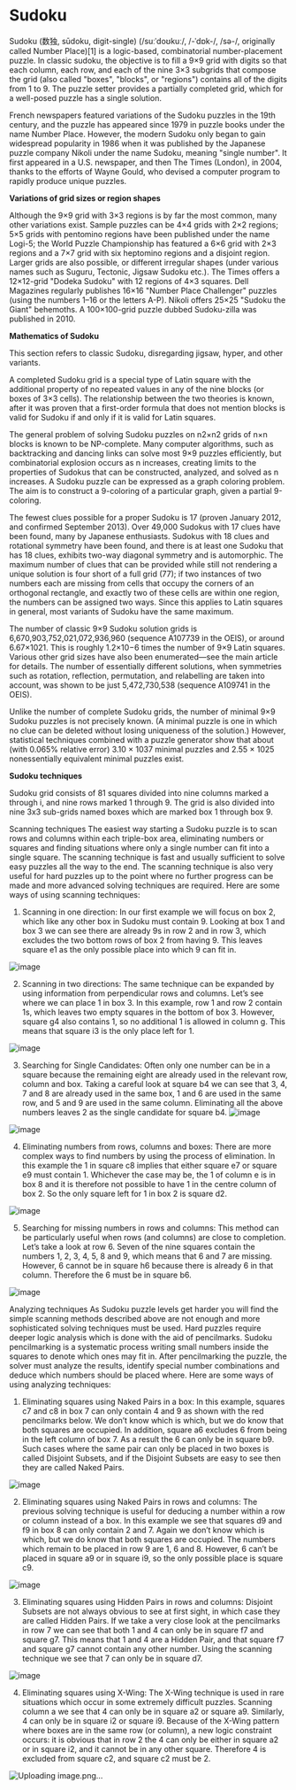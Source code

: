 # Sudoku

Sudoku (数独, sūdoku, digit-single) (/suːˈdoʊkuː/, /-ˈdɒk-/, /sə-/, originally called Number Place)[1] is a logic-based, combinatorial number-placement puzzle. In classic sudoku, the objective is to fill a 9×9 grid with digits so that each column, each row, and each of the nine 3×3 subgrids that compose the grid (also called "boxes", "blocks", or "regions") contains all of the digits from 1 to 9. The puzzle setter provides a partially completed grid, which for a well-posed puzzle has a single solution.

French newspapers featured variations of the Sudoku puzzles in the 19th century, and the puzzle has appeared since 1979 in puzzle books under the name Number Place. However, the modern Sudoku only began to gain widespread popularity in 1986 when it was published by the Japanese puzzle company Nikoli under the name Sudoku, meaning "single number". It first appeared in a U.S. newspaper, and then The Times (London), in 2004, thanks to the efforts of Wayne Gould, who devised a computer program to rapidly produce unique puzzles.

**Variations of grid sizes or region shapes**

Although the 9×9 grid with 3×3 regions is by far the most common, many other variations exist. Sample puzzles can be 4×4 grids with 2×2 regions; 5×5 grids with pentomino regions have been published under the name Logi-5; the World Puzzle Championship has featured a 6×6 grid with 2×3 regions and a 7×7 grid with six heptomino regions and a disjoint region. Larger grids are also possible, or different irregular shapes (under various names such as Suguru, Tectonic, Jigsaw Sudoku etc.). The Times offers a 12×12-grid "Dodeka Sudoku" with 12 regions of 4×3 squares. Dell Magazines regularly publishes 16×16 "Number Place Challenger" puzzles (using the numbers 1–16 or the letters A-P). Nikoli offers 25×25 "Sudoku the Giant" behemoths. A 100×100-grid puzzle dubbed Sudoku-zilla was published in 2010.

**Mathematics of Sudoku**

This section refers to classic Sudoku, disregarding jigsaw, hyper, and other variants.

A completed Sudoku grid is a special type of Latin square with the additional property of no repeated values in any of the nine blocks (or boxes of 3×3 cells). The relationship between the two theories is known, after it was proven that a first-order formula that does not mention blocks is valid for Sudoku if and only if it is valid for Latin squares.

The general problem of solving Sudoku puzzles on n2×n2 grids of n×n blocks is known to be NP-complete. Many computer algorithms, such as backtracking and dancing links can solve most 9×9 puzzles efficiently, but combinatorial explosion occurs as n increases, creating limits to the properties of Sudokus that can be constructed, analyzed, and solved as n increases. A Sudoku puzzle can be expressed as a graph coloring problem. The aim is to construct a 9-coloring of a particular graph, given a partial 9-coloring.

The fewest clues possible for a proper Sudoku is 17 (proven January 2012, and confirmed September 2013). Over 49,000 Sudokus with 17 clues have been found, many by Japanese enthusiasts. Sudokus with 18 clues and rotational symmetry have been found, and there is at least one Sudoku that has 18 clues, exhibits two-way diagonal symmetry and is automorphic. The maximum number of clues that can be provided while still not rendering a unique solution is four short of a full grid (77); if two instances of two numbers each are missing from cells that occupy the corners of an orthogonal rectangle, and exactly two of these cells are within one region, the numbers can be assigned two ways. Since this applies to Latin squares in general, most variants of Sudoku have the same maximum.

The number of classic 9×9 Sudoku solution grids is 6,670,903,752,021,072,936,960 (sequence A107739 in the OEIS), or around 6.67×1021. This is roughly 1.2×10−6 times the number of 9×9 Latin squares. Various other grid sizes have also been enumerated—see the main article for details. The number of essentially different solutions, when symmetries such as rotation, reflection, permutation, and relabelling are taken into account, was shown to be just 5,472,730,538 (sequence A109741 in the OEIS).

Unlike the number of complete Sudoku grids, the number of minimal 9×9 Sudoku puzzles is not precisely known. (A minimal puzzle is one in which no clue can be deleted without losing uniqueness of the solution.) However, statistical techniques combined with a puzzle generator show that about (with 0.065% relative error) 3.10 × 1037 minimal puzzles and 2.55 × 1025 nonessentially equivalent minimal puzzles exist.

**Sudoku techniques**</br>

Sudoku grid consists of 81 squares divided into nine columns marked a through i, and nine rows marked 1 through 9. The grid is also divided into nine 3x3 sub-grids named boxes which are marked box 1 through box 9.

Scanning techniques
The easiest way starting a Sudoku puzzle is to scan rows and columns within each triple-box area, eliminating numbers or squares and finding situations where only a single number can fit into a single square. The scanning technique is fast and usually sufficient to solve easy puzzles all the way to the end. The scanning technique is also very useful for hard puzzles up to the point where no further progress can be made and more advanced solving techniques are required. Here are some ways of using scanning techniques:

1. Scanning in one direction:
In our first example we will focus on box 2, which like any other box in Sudoku must contain 9. Looking at box 1 and box 3 we can see there are already 9s in row 2 and in row 3, which excludes the two bottom rows of box 2 from having 9. This leaves square e1 as the only possible place into which 9 can fit in.

![image](https://user-images.githubusercontent.com/40406575/120179901-c0e5a080-c23d-11eb-9dc2-62be058a337f.png)

2. Scanning in two directions:
The same technique can be expanded by using information from perpendicular rows and columns. Let’s see where we can place 1 in box 3. In this example, row 1 and row 2 contain 1s, which leaves two empty squares in the bottom of box 3. However, square g4 also contains 1, so no additional 1 is allowed in column g. This means that square i3 is the only place left for 1.

![image](https://user-images.githubusercontent.com/40406575/120179921-c80cae80-c23d-11eb-9dc5-8eb6aa405709.png)

3. Searching for Single Candidates:
Often only one number can be in a square because the remaining eight are already used in the relevant row, column and box. Taking a careful look at square b4 we can see that 3, 4, 7 and 8 are already used in the same box, 1 and 6 are used in the same row, and 5 and 9 are used in the same column. Eliminating all the above numbers leaves 2 as the single candidate for square b4.
![image](https://user-images.githubusercontent.com/40406575/120179965-d064e980-c23d-11eb-884b-83d81240e456.png)

![image](https://user-images.githubusercontent.com/40406575/120179999-d955bb00-c23d-11eb-9167-10be51d97996.png)

4. Eliminating numbers from rows, columns and boxes:
There are more complex ways to find numbers by using the process of elimination. In this example the 1 in square c8 implies that either square e7 or square e9 must contain 1. Whichever the case may be, the 1 of column e is in box 8 and it is therefore not possible to have 1 in the centre column of box 2. So the only square left for 1 in box 2 is square d2.

![image](https://user-images.githubusercontent.com/40406575/120180022-e1155f80-c23d-11eb-8ef8-0d323d74c089.png)

5. Searching for missing numbers in rows and columns:
This method can be particularly useful when rows (and columns) are close to completion. Let’s take a look at row 6. Seven of the nine squares contain the numbers 1, 2, 3, 4, 5, 8 and 9, which means that 6 and 7 are missing. However, 6 cannot be in square h6 because there is already 6 in that column. Therefore the 6 must be in square b6.

![image](https://user-images.githubusercontent.com/40406575/120180038-e672aa00-c23d-11eb-9489-721b99935808.png)

Analyzing techniques
As Sudoku puzzle levels get harder you will find the simple scanning methods described above are not enough and more sophisticated solving techniques must be used. Hard puzzles require deeper logic analysis which is done with the aid of pencilmarks. Sudoku pencilmarking is a systematic process writing small numbers inside the squares to denote which ones may fit in. After pencilmarking the puzzle, the solver must analyze the results, identify special number combinations and deduce which numbers should be placed where. Here are some ways of using analyzing techniques:

1. Eliminating squares using Naked Pairs in a box:
In this example, squares c7 and c8 in box 7 can only contain 4 and 9 as shown with the red pencilmarks below. We don’t know which is which, but we do know that both squares are occupied. In addition, square a6 excludes 6 from being in the left column of box 7. As a result the 6 can only be in square b9. Such cases where the same pair can only be placed in two boxes is called Disjoint Subsets, and if the Disjoint Subsets are easy to see then they are called Naked Pairs.

![image](https://user-images.githubusercontent.com/40406575/120180062-ec688b00-c23d-11eb-90e6-1266dd10dfa4.png)

2. Eliminating squares using Naked Pairs in rows and columns:
The previous solving technique is useful for deducing a number within a row or column instead of a box. In this example we see that squares d9 and f9 in box 8 can only contain 2 and 7. Again we don’t know which is which, but we do know that both squares are occupied. The numbers which remain to be placed in row 9 are 1, 6 and 8. However, 6 can’t be placed in square a9 or in square i9, so the only possible place is square c9.

![image](https://user-images.githubusercontent.com/40406575/120180086-f1c5d580-c23d-11eb-84d0-1e7714718608.png)

3. Eliminating squares using Hidden Pairs in rows and columns:
Disjoint Subsets are not always obvious to see at first sight, in which case they are called Hidden Pairs. If we take a very close look at the pencilmarks in row 7 we can see that both 1 and 4 can only be in square f7 and square g7. This means that 1 and 4 are a Hidden Pair, and that square f7 and square g7 cannot contain any other number. Using the scanning technique we see that 7 can only be in square d7.

![image](https://user-images.githubusercontent.com/40406575/120180120-f8ece380-c23d-11eb-8721-a4f6042cd4ea.png)

4. Eliminating squares using X-Wing:
The X-Wing technique is used in rare situations which occur in some extremely difficult puzzles. Scanning column a we see that 4 can only be in square a2 or square a9. Similarly, 4 can only be in square i2 or square i9. Because of the X-Wing pattern where boxes are in the same row (or column), a new logic constraint occurs: it is obvious that in row 2 the 4 can only be either in square a2 or in square i2, and it cannot be in any other square. Therefore 4 is excluded from square c2, and square c2 must be 2.

![Uploading image.png…]()
